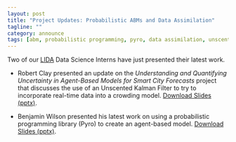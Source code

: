 ```yaml
---
layout: post
title: "Project Updates: Probabilistic ABMs and Data Assimilation"
tagline: ""
category: announce
tags: [abm, probabilistic programming, pyro, data assimilation, unscented kalman filter]
---
```


Two of our [LIDA](http://lida.leeds.ac.uk/) Data Science Interns have just presented their latest work.

 - Robert Clay presented an update on the _Understanding and Quantifying Uncertainty in Agent-Based Models for Smart City Forecasts_ project that discusses the use of an Unscented Kalman Filter to try to incorporate real-time data into a crowding model. <a href="{{site.url}}{{site.baseurl}}/p/2019-07-22-LIDA_Update-UKF.pptx">Download Slides  (pptx)</a>.

 - Benjamin Wilson presented his latest work on using a probabilistic programming library (Pyro) to create an agent-based model. <a href="{{site.url}}{{site.baseurl}}/p/2019-07-22-LIDA_Update-Probabilistic_ABM.pptx">Download Slides (pptx)</a>.

